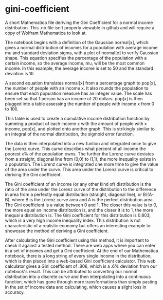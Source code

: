 # gini-coefficient
A short Mathematica file deriving the Gini Coefficient for a normal income distribution. This .nb file isn't properly viewable in github and will require a copy of Wolfram Mathematica to look at.

The notebook begins with a definition of the Gaussian normal[x], which gives a normal distribution of incomes for a population with average income mu and standard deviation sigma, with a plot of normal[x] to verify Gaussian shape. This equation specifies the percentage of the population with a certain income, so the average income, mu, will be the most common income. In this example, the average income is set to 50 and the standard deviation is 10.

A second equation translates normal[x] from a percentage graph to pop[x], the number of people with an income x. It also rounds the population to ensure that each population measure has an integer value. The scale has been set so that 1 person has an income of 20 dollars. pop[x] is then plugged into a table assessing the number of people with income x from 0 to 100.

This table is used to create a cumulative income distribution function by summing a product of each income x with the amount of people with x income, pop[x], and plotted onto another graph. This is strikingly similar to an integral of the normal distribution, the sigmoid error function. 

The data is then interpolated into a new funtion and integrated once to give the Lorenz curve. This curve describes what percent of all income the poorest x% of the population owns. The further the Lorenz curve deviates from a straight, diagonal line from (0,0) to (1,1), the more inequality exists in a population. The Lorenz curve is integrated one more time to give the value of the area under the curve. This area under the Lorenz curve is critical to deriving the Gini coefficient.

The Gini coefficient of an income (or any other kind of) distribution is the ratio of the area under the Lorenz curve of the distribution to the difference in area from a perfectly equal distribution (straight, diagonal line), or B/(A-B), where B is the Lorenz curve area and A is the perfect distribution area. The Gini coefficient is a value between 0 and 1. The closer this value is to 0, the more equal an income distribution is, and the closer it is to 1, the more inequal a distribution is. The Gini coefficient for this distribution is 0.803, which is a very high income inequality index. This distribution is not characteristic of a realistic economy but offers an interesting example to showcase the method of deriving a Gini coefficient.

After calculating the Gini coefficient using this method, it is important to check it against a tested method. There are web apps where you can enter in a set of incomes and get a Gini coefficient. At the end of our Mathematica notebook, there is a long string of every single income in the distribution, which is then placed into a web-based Gini coefficient calculator. This web calculator gives a Gini coefficient of .808, which is a .6% deviation from our notebook's result. This can be attributed to converting our normal distribution into a discrete curve and then interpolating into a continuous function, which has gone through more transformations than simply pasting in the set of income data and calculating, which causes a slight loss in accuracy.
